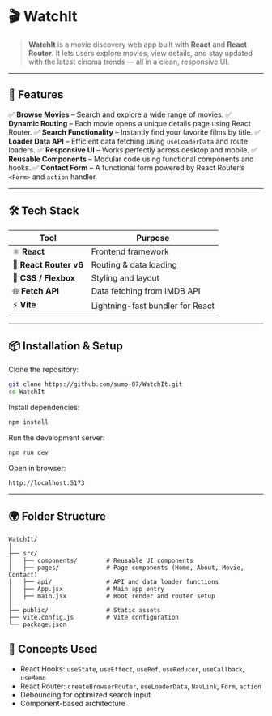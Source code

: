 # 🎬 WatchIt

> **WatchIt** is a movie discovery web app built with **React** and **React Router**.
> It lets users explore movies, view details, and stay updated with the latest cinema trends — all in a clean, responsive UI.

---

## 🚀 Features

✅ **Browse Movies** – Search and explore a wide range of movies.
✅ **Dynamic Routing** – Each movie opens a unique details page using React Router.
✅ **Search Functionality** – Instantly find your favorite films by title.
✅ **Loader Data API** – Efficient data fetching using `useLoaderData` and route loaders.
✅ **Responsive UI** – Works perfectly across desktop and mobile.
✅ **Reusable Components** – Modular code using functional components and hooks.
✅ **Contact Form** – A functional form powered by React Router’s `<Form>` and `action` handler.

---

## 🛠️ Tech Stack

| Tool                   | Purpose                          |
| ---------------------- | -------------------------------- |
| ⚛️ **React**           | Frontend framework               |
| 🧭 **React Router v6** | Routing & data loading           |
| 🎨 **CSS / Flexbox**   | Styling and layout               |
| 🌐 **Fetch API**       | Data fetching from IMDB API      |
| ⚡ **Vite**             | Lightning-fast bundler for React |

---

## 📦 Installation & Setup

Clone the repository:

```bash
git clone https://github.com/sumo-07/WatchIt.git
cd WatchIt
```

Install dependencies:

```bash
npm install
```

Run the development server:

```bash
npm run dev
```

Open in browser:

```
http://localhost:5173
```

---

## 🌍 Folder Structure

```
WatchIt/
│
├── src/
│   ├── components/        # Reusable UI components
│   ├── pages/             # Page components (Home, About, Movie, Contact)
│   ├── api/               # API and data loader functions
│   ├── App.jsx            # Main app entry
│   ├── main.jsx           # Root render and router setup
│
├── public/                # Static assets
├── vite.config.js         # Vite configuration
└── package.json
```



## 🧠 Concepts Used

* React Hooks: `useState`, `useEffect`, `useRef`, `useReducer`, `useCallback`, `useMemo`
* React Router: `createBrowserRouter`, `useLoaderData`, `NavLink`, `Form`, `action`
* Debouncing for optimized search input
* Component-based architecture




